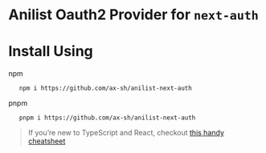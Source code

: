 # Anilist Oauth2 Provider for `next-auth`

# Install Using 

npm
```shell
   npm i https://github.com/ax-sh/anilist-next-auth
```

pnpm
```shell
   pnpm i https://github.com/ax-sh/anilist-next-auth
```



> If you’re new to TypeScript and React, checkout [this handy cheatsheet](https://github.com/sw-yx/react-typescript-cheatsheet/)

[//]: # ()
[//]: # (## Commands)

[//]: # ()
[//]: # (TSDX scaffolds your new library inside `/src`, and also sets up a [Parcel-based]&#40;https://parceljs.org&#41; playground for it inside `/example`.)

[//]: # ()
[//]: # (The recommended workflow is to run TSDX in one terminal:)

[//]: # ()
[//]: # (```bash)

[//]: # (npm start # or yarn start)

[//]: # (```)

[//]: # ()
[//]: # (This builds to `/dist` and runs the project in watch mode so any edits you save inside `src` causes a rebuild to `/dist`.)

[//]: # ()
[//]: # (Then run the example inside another:)

[//]: # ()
[//]: # (```bash)

[//]: # (cd example)

[//]: # (npm i # or yarn to install dependencies)

[//]: # (npm start # or yarn start)

[//]: # (```)

[//]: # ()
[//]: # (The default example imports and live reloads whatever is in `/dist`, so if you are seeing an out of date component, make sure TSDX is running in watch mode like we recommend above. **No symlinking required**, we use [Parcel's aliasing]&#40;https://parceljs.org/module_resolution.html#aliases&#41;.)

[//]: # ()
[//]: # (To do a one-off build, use `npm run build` or `yarn build`.)

[//]: # ()
[//]: # (To run tests, use `npm test` or `yarn test`.)

[//]: # ()
[//]: # (## Configuration)

[//]: # ()
[//]: # (Code quality is set up for you with `prettier`, `husky`, and `lint-staged`. Adjust the respective fields in `package.json` accordingly.)

[//]: # ()
[//]: # (### Jest)

[//]: # ()
[//]: # (Jest tests are set up to run with `npm test` or `yarn test`.)

[//]: # ()
[//]: # (### Bundle analysis)

[//]: # ()
[//]: # (Calculates the real cost of your library using [size-limit]&#40;https://github.com/ai/size-limit&#41; with `npm run size` and visulize it with `npm run analyze`.)

[//]: # ()
[//]: # (#### Setup Files)

[//]: # ()
[//]: # (This is the folder structure we set up for you:)

[//]: # ()
[//]: # (```txt)

[//]: # (/example)

[//]: # (  index.html)

[//]: # (  index.tsx       # test your component here in a demo app)

[//]: # (  package.json)

[//]: # (  tsconfig.json)

[//]: # (/src)

[//]: # (  index.tsx       # EDIT THIS)

[//]: # (/test)

[//]: # (  anilist-provider.test.tsx   # EDIT THIS)

[//]: # (.gitignore)

[//]: # (package.json)

[//]: # (README.md         # EDIT THIS)

[//]: # (tsconfig.json)

[//]: # (```)

[//]: # ()
[//]: # (#### React Testing Library)

[//]: # ()
[//]: # (We do not set up `react-testing-library` for you yet, we welcome contributions and documentation on this.)

[//]: # ()
[//]: # (### Rollup)

[//]: # ()
[//]: # (TSDX uses [Rollup]&#40;https://rollupjs.org&#41; as a bundler and generates multiple rollup configs for various module formats and build settings. See [Optimizations]&#40;#optimizations&#41; for details.)

[//]: # ()
[//]: # (### TypeScript)

[//]: # ()
[//]: # (`tsconfig.json` is set up to interpret `dom` and `esnext` types, as well as `react` for `jsx`. Adjust according to your needs.)

[//]: # ()
[//]: # (## Continuous Integration)

[//]: # ()
[//]: # (### GitHub Actions)

[//]: # ()
[//]: # (Two actions are added by default:)

[//]: # ()
[//]: # (- `main` which installs deps w/ cache, lints, tests, and builds on all pushes against a Node and OS matrix)

[//]: # (- `size` which comments cost comparison of your library on every pull request using [`size-limit`]&#40;https://github.com/ai/size-limit&#41;)

[//]: # ()
[//]: # (## Optimizations)

[//]: # ()
[//]: # (Please see the main `tsdx` [optimizations docs]&#40;https://github.com/palmerhq/tsdx#optimizations&#41;. In particular, know that you can take advantage of development-only optimizations:)

[//]: # ()
[//]: # (```js)

[//]: # (// ./types/index.d.ts)

[//]: # (declare var __DEV__: boolean;)

[//]: # ()
[//]: # (// inside your code...)

[//]: # (if &#40;__DEV__&#41; {)

[//]: # (  console.log&#40;'foo'&#41;;)

[//]: # (})

[//]: # (```)

[//]: # ()
[//]: # (You can also choose to install and use [invariant]&#40;https://github.com/palmerhq/tsdx#invariant&#41; and [warning]&#40;https://github.com/palmerhq/tsdx#warning&#41; functions.)

[//]: # ()
[//]: # (## Module Formats)

[//]: # ()
[//]: # (CJS, ESModules, and UMD module formats are supported.)

[//]: # ()
[//]: # (The appropriate paths are configured in `package.json` and `dist/index.js` accordingly. Please report if any issues are found.)

[//]: # ()
[//]: # (## Deploying the Example Playground)

[//]: # ()
[//]: # (The Playground is just a simple [Parcel]&#40;https://parceljs.org&#41; app, you can deploy it anywhere you would normally deploy that. Here are some guidelines for **manually** deploying with the Netlify CLI &#40;`npm i -g netlify-cli`&#41;:)

[//]: # ()
[//]: # (```bash)

[//]: # (cd example # if not already in the example folder)

[//]: # (npm run build # builds to dist)

[//]: # (netlify deploy # deploy the dist folder)

[//]: # (```)

[//]: # ()
[//]: # (Alternatively, if you already have a git repo connected, you can set up continuous deployment with Netlify:)

[//]: # ()
[//]: # (```bash)

[//]: # (netlify init)

[//]: # (# build command: yarn build && cd example && yarn && yarn build)

[//]: # (# directory to deploy: example/dist)

[//]: # (# pick yes for netlify.toml)

[//]: # (```)

[//]: # ()
[//]: # (## Named Exports)

[//]: # ()
[//]: # (Per Palmer Group guidelines, [always use named exports.]&#40;https://github.com/palmerhq/typescript#exports&#41; Code split inside your React app instead of your React library.)

[//]: # ()
[//]: # (## Including Styles)

[//]: # ()
[//]: # (There are many ways to ship styles, including with CSS-in-JS. TSDX has no opinion on this, configure how you like.)

[//]: # ()
[//]: # (For vanilla CSS, you can include it at the root directory and add it to the `files` section in your `package.json`, so that it can be imported separately by your users and run through their bundler's loader.)

[//]: # ()
[//]: # (## Publishing to NPM)

[//]: # ()
[//]: # (We recommend using [np]&#40;https://github.com/sindresorhus/np&#41;.)

[//]: # ()
[//]: # (## Usage with Lerna)

[//]: # ()
[//]: # (When creating a new package with TSDX within a project set up with Lerna, you might encounter a `Cannot resolve dependency` error when trying to run the `example` project. To fix that you will need to make changes to the `package.json` file _inside the `example` directory_.)

[//]: # ()
[//]: # (The problem is that due to the nature of how dependencies are installed in Lerna projects, the aliases in the example project's `package.json` might not point to the right place, as those dependencies might have been installed in the root of your Lerna project.)

[//]: # ()
[//]: # (Change the `alias` to point to where those packages are actually installed. This depends on the directory structure of your Lerna project, so the actual path might be different from the diff below.)

[//]: # ()
[//]: # (```diff)

[//]: # (   "alias": {)

[//]: # (-    "react": "../node_modules/react",)

[//]: # (-    "react-dom": "../node_modules/react-dom")

[//]: # (+    "react": "../../../node_modules/react",)

[//]: # (+    "react-dom": "../../../node_modules/react-dom")

[//]: # (   },)

[//]: # (```)

[//]: # ()
[//]: # (An alternative to fixing this problem would be to remove aliases altogether and define the dependencies referenced as aliases as dev dependencies instead. [However, that might cause other problems.]&#40;https://github.com/palmerhq/tsdx/issues/64&#41;)
